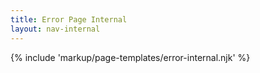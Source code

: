 ```yaml
---
title: Error Page Internal
layout: nav-internal
---
```


{% include 'markup/page-templates/error-internal.njk' %}